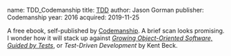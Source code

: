 name: TDD_Codemanship
title: [TDD](http://www.codemanship.co.uk/tdd.html)
author: Jason Gorman
publisher: Codemanship
year: 2016
acquired: 2019-11-25

A free ebook, self-published by [Codemanship](http://www.codemanship.co.uk).
A brief scan looks promising.  I wonder how it will stack up against
_[Growing Object-Oriented Software, Guided by Tests](Books.html#Growing_Object_Oriented_Software)_,
or _Test-Driven Development_ by Kent Beck.
